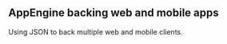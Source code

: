 <h2>AppEngine backing web and mobile apps</h2>
<p>
  Using JSON to back multiple web and mobile clients.
</p>